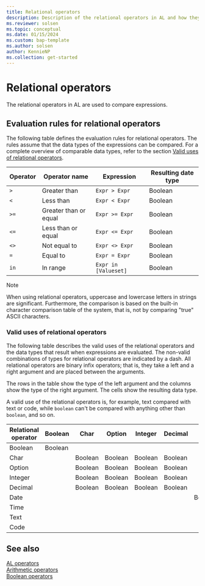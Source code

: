 ```yaml
---
title: Relational operators
description: Description of the relational operators in AL and how they are used to compare expressions, as well as valid uses of relational operators.
ms.reviewer: solsen
ms.topic: conceptual
ms.date: 01/15/2024
ms.custom: bap-template
ms.author: solsen
author: KennieNP
ms.collection: get-started
---
```


# Relational operators

The relational operators in AL are used to compare expressions.  

## Evaluation rules for relational operators

The following table defines the evaluation rules for relational operators. The rules assume that the data types of the expressions can be compared. For a complete overview of comparable data types, refer to the section [Valid uses of relational operators](#valid-uses-of-relational-operators).  

|Operator|Operator name|Expression|Resulting date type|  
|--------|-------------|----------|-------------------|  
|`>`|Greater than|`Expr > Expr`|Boolean|  
|`<`|Less than|`Expr < Expr`|Boolean|  
|`>=`|Greater than or equal|`Expr >= Expr`|Boolean|  
|`<=`|Less than or equal|`Expr <= Expr`|Boolean|  
|`<>`|Not equal to|`Expr <> Expr`|Boolean|  
|`=`|Equal to|`Expr = Expr`|Boolean|  
|`in`|In range|`Expr in [Valueset]`|Boolean|  

> [!NOTE]  
> When using relational operators, uppercase and lowercase letters in strings are significant. Furthermore, the comparison is based on the built-in character comparison table of the system, that is, not by comparing "true" ASCII characters.  
  
### Valid uses of relational operators

The following table describes the valid uses of the relational operators and the data types that result when expressions are evaluated. The non-valid combinations of types for relational operators are indicated by a dash. All relational operators are binary infix operators; that is, they take a left and a right argument and are placed between the arguments.  

The rows in the table show the type of the left argument and the columns show the type of the right argument. The cells show the resulting data type.  

A valid use of the relational operators is, for example, text compared with text or code, while `boolean` can't be compared with anything other than `boolean`, and so on.  

|Relational operator|Boolean|Char|Option|Integer|Decimal|Date|Time|Text|Code|  
|-----------|------|----|----|----|----|---|----|----------|----------|  
|Boolean|Boolean|||||||||  
|Char||Boolean|Boolean|Boolean|Boolean|||||  
|Option||Boolean|Boolean|Boolean|Boolean|||||  
|Integer||Boolean|Boolean|Boolean|Boolean|||||  
|Decimal||Boolean|Boolean|Boolean|Boolean|||||  
|Date||||||Boolean||||  
|Time|||||||Boolean|||  
|Text||||||||Boolean|Boolean|  
|Code||||||||Boolean|Boolean|  

## See also

[AL operators](devenv-al-operators.md)  
[Arithmetic operators](devenv-al-arithmetic-operators.md)  
[Boolean operators](devenv-al-boolean-operators.md)  